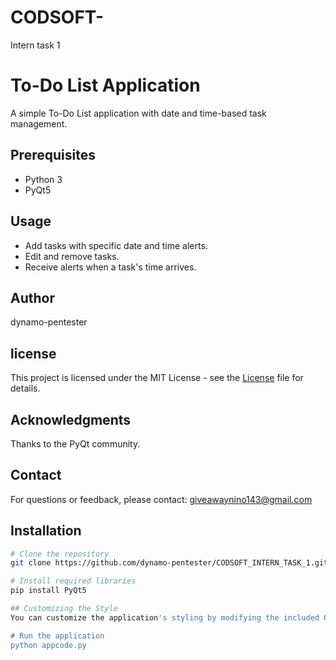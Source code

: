 # CODSOFT-
Intern task 1

# To-Do List Application

A simple To-Do List application with date and time-based task management.

## Prerequisites

- Python 3
- PyQt5
  
## Usage

- Add tasks with specific date and time alerts.
- Edit and remove tasks.
- Receive alerts when a task's time arrives.

## Author

dynamo-pentester

## license
This project is licensed under the MIT License - see the [License](./LICENSE) file for details.

## Acknowledgments

Thanks to the PyQt community.

## Contact

For questions or feedback, please contact: giveawaynino143@gmail.com


## Installation

```bash
# Clone the repository
git clone https://github.com/dynamo-pentester/CODSOFT_INTERN_TASK_1.git

# Install required libraries
pip install PyQt5

## Customizing the Style
You can customize the application's styling by modifying the included CSS file (theme.css).

# Run the application
python appcode.py
